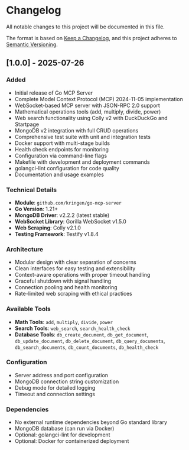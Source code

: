 # Changelog

All notable changes to this project will be documented in this file.

The format is based on [Keep a Changelog](https://keepachangelog.com/en/1.0.0/),
and this project adheres to [Semantic Versioning](https://semver.org/spec/v2.0.0.html).

## [1.0.0] - 2025-07-26

### Added
- Initial release of Go MCP Server
- Complete Model Context Protocol (MCP) 2024-11-05 implementation
- WebSocket-based MCP server with JSON-RPC 2.0 support
- Mathematical operations tools (add, multiply, divide, power)
- Web search functionality using Colly v2 with DuckDuckGo and Startpage
- MongoDB v2 integration with full CRUD operations
- Comprehensive test suite with unit and integration tests
- Docker support with multi-stage builds
- Health check endpoints for monitoring
- Configuration via command-line flags
- Makefile with development and deployment commands
- golangci-lint configuration for code quality
- Documentation and usage examples

### Technical Details
- **Module**: `github.com/kringen/go-mcp-server`
- **Go Version**: 1.21+
- **MongoDB Driver**: v2.2.2 (latest stable)
- **WebSocket Library**: Gorilla WebSocket v1.5.0
- **Web Scraping**: Colly v2.1.0
- **Testing Framework**: Testify v1.8.4

### Architecture
- Modular design with clear separation of concerns
- Clean interfaces for easy testing and extensibility
- Context-aware operations with proper timeout handling
- Graceful shutdown with signal handling
- Connection pooling and health monitoring
- Rate-limited web scraping with ethical practices

### Available Tools
- **Math Tools**: `add`, `multiply`, `divide`, `power`
- **Search Tools**: `web_search`, `search_health_check`
- **Database Tools**: `db_create_document`, `db_get_document`, `db_update_document`, `db_delete_document`, `db_query_documents`, `db_search_documents`, `db_count_documents`, `db_health_check`

### Configuration
- Server address and port configuration
- MongoDB connection string customization
- Debug mode for detailed logging
- Timeout and connection settings

### Dependencies
- No external runtime dependencies beyond Go standard library
- MongoDB database (can run via Docker)
- Optional: golangci-lint for development
- Optional: Docker for containerized deployment
